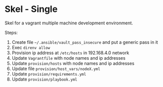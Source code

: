 # Skel - Single

Skel for a vagrant multiple machine development environment.

Steps:

1. Create file `~/.ansible/vault_pass_insecure` and put a generic pass in it
1. Exec `direnv allow`
1. Provision ip address at `/etc/hosts` in 192.168.4.0 network
1. Update `Vagrantfile` with node names and ip addresses
1. Update `provision/hosts` with node names and ip addresses
1. Update file `provision/host_vars/nodeX.yml`
1. Update `provision/requirements.yml`
1. Update `provision/playbook.yml`